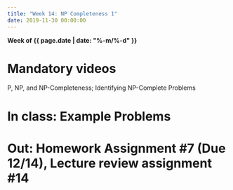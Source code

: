 ```yaml
---
title: "Week 14: NP Completeness 1"
date: 2019-11-30 00:00:00
---
```


**Week of {{ page.date | date: "%-m/%-d" }}**

# Mandatory videos
P, NP, and NP-Completeness; Identifying NP-Complete Problems

# In class: Example Problems

# Out: Homework Assignment #7 (Due 12/14), Lecture review assignment #14
